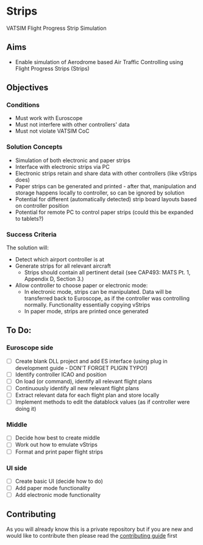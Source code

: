 # Strips
VATSIM Flight Progress Strip Simulation

## Aims
* Enable simulation of Aerodrome based Air Traffic Controlling using Flight Progress Strips (Strips)

## Objectives
### Conditions
* Must work with Euroscope
* Must not interfere with other controllers' data
* Must not violate VATSIM CoC

### Solution Concepts
* Simulation of both electronic and paper strips
* Interface with electronic strips via PC
* Electronic strips retain and share data with other controllers (like vStrips does)
* Paper strips can be generated and printed - after that, manipulation and storage happens locally to controller, so can be ignored by solution
* Potential for different (automatically detected) strip board layouts based on controller position
* Potential for remote PC to control paper strips (could this be expanded to tablets?)

### Success Criteria
The solution will:
* Detect which airport controller is at
* Generate strips for all relevant aircraft
  * Strips should contain all pertinent detail (see CAP493: MATS Pt. 1, Appendix D, Section 3.)
* Allow controller to choose paper or electronic mode:
  * In electronic mode, strips can be manipulated. Data will be transferred back to Euroscope, as if the controller was controlling normally. Functionality essentially copying vStrips
  * In paper mode, strips are printed once generated


## To Do:

### Euroscope side
- [ ] Create blank DLL project and add ES interface (using plug in development guide - DON'T FORGET PLIGIN TYPO!)
- [ ] Identify controller ICAO and position
- [ ] On load (or command), identify all relevant flight plans
- [ ] Continuously identify all new relevant flight plans
- [ ] Extract relevant data for each flight plan and store locally
- [ ] Implement methods to edit the datablock values (as if controller were doing it)

### Middle
- [ ] Decide how best to create middle
- [ ] Work out how to emulate vStrips
- [ ] Format and print paper flight strips

### UI side
- [ ] Create basic UI (decide how to do)
- [ ] Add paper mode functionality
- [ ] Add electronic mode functionality

## Contributing
As you will already know this is a private repository but if you are new and would like to contribute then please read the [contributing guide](https://github.com/JonathanFerguson1/Strips/blob/master/.github/Contribution%20Guide.md) first
